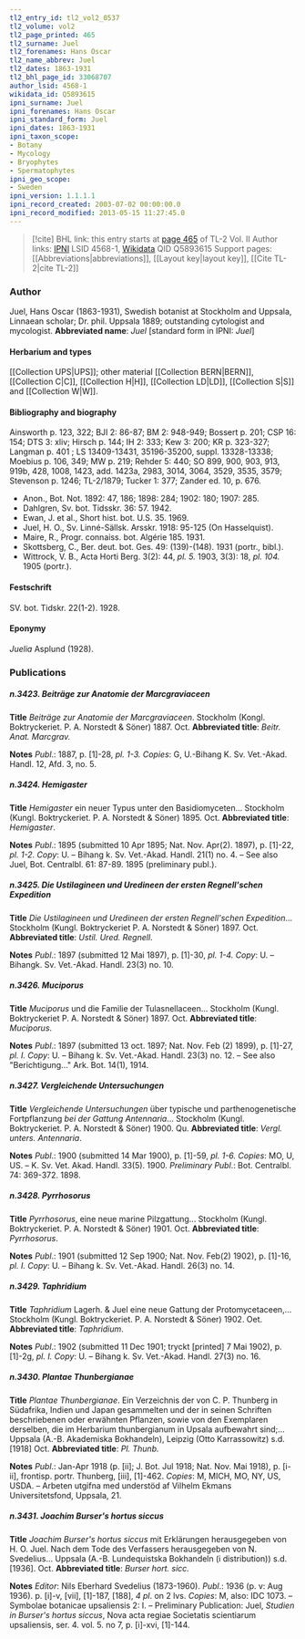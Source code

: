 ```yaml
---
tl2_entry_id: tl2_vol2_0537
tl2_volume: vol2
tl2_page_printed: 465
tl2_surname: Juel
tl2_forenames: Hans Oscar
tl2_name_abbrev: Juel
tl2_dates: 1863-1931
tl2_bhl_page_id: 33068707
author_lsid: 4568-1
wikidata_id: Q5893615
ipni_surname: Juel
ipni_forenames: Hans Oscar
ipni_standard_form: Juel
ipni_dates: 1863-1931
ipni_taxon_scope: 
- Botany
- Mycology
- Bryophytes
- Spermatophytes
ipni_geo_scope: 
- Sweden
ipni_version: 1.1.1.1
ipni_record_created: 2003-07-02 00:00:00.0
ipni_record_modified: 2013-05-15 11:27:45.0
---
```


> [!cite] BHL link: this entry starts at [page 465](https://www.biodiversitylibrary.org/page/33068707) of TL-2 Vol. II
> Author links: [IPNI](https://www.ipni.org/a/4568-1) LSID 4568-1, [Wikidata](https://www.wikidata.org/wiki/Q5893615) QID Q5893615
> Support pages: [[Abbreviations|abbreviations]], [[Layout key|layout key]], [[Cite TL-2|cite TL-2]]

### Author

Juel, Hans Oscar (1863-1931), Swedish botanist at Stockholm and Uppsala, Linnaean scholar; Dr. phil. Uppsala 1889; outstanding cytologist and mycologist. 
**Abbreviated name**: *Juel* \[standard form in IPNI: *Juel*\]

#### Herbarium and types

[[Collection UPS|UPS]]; other material [[Collection BERN|BERN]], [[Collection C|C]], [[Collection H|H]], [[Collection LD|LD]], [[Collection S|S]] and [[Collection W|W]].

#### Bibliography and biography

Ainsworth p. 123, 322; BJI 2: 86-87; BM 2: 948-949; Bossert p. 201; CSP 16: 154; DTS 3: xliv; Hirsch p. 144; IH 2: 333; Kew 3: 200; KR p. 323-327; Langman p. 401 ; LS 13409-13431, 35196-35200, suppl. 13328-13338; Moebius p. 106, 349; MW p. 219; Rehder 5: 440; SO 899, 900, 903, 913, 919b, 428, 1008, 1423, add. 1423a, 2983, 3014, 3064, 3529, 3535, 3579; Stevenson p. 1246; TL-2/1879; Tucker 1: 377; Zander ed. 10, p. 676.
- Anon., Bot. Not. 1892: 47, 186; 1898: 284; 1902: 180; 1907: 285.
- Dahlgren, Sv. bot. Tidsskr. 36: 57. 1942.
- Ewan, J. et al., Short hist. bot. U.S. 35. 1969.
- Juel, H. O., Sv. Linné-Sällsk. Arsskr. 1918: 95-125 (On Hasselquist).
- Maire, R., Progr. connaiss. bot. Algérie 185. 1931.
- Skottsberg, C., Ber. deut. bot. Ges. 49: (139)-(148). 1931 (portr., bibl.).
- Wittrock, V. B., Acta Horti Berg. 3(2): 44, *pl. 5.* 1903, 3(3): 18, *pl. 104.* 1905 (portr.).

#### Festschrift

SV. bot. Tidskr. 22(1-2). 1928.

#### Eponymy

*Juelia* Asplund (1928).

### Publications

##### n.3423. Beiträge zur Anatomie der Marcgraviaceen

**Title**
*Beiträge zur Anatomie der Marcgraviaceen*. Stockholm (Kongl. Boktryckeriet. P. A. Norstedt & Söner) 1887. Oct.
**Abbreviated title**: *Beitr. Anat. Marcgrav.*

**Notes**
*Publ*.: 1887, p. \[1\]-28, *pl. 1-3. Copies*: G, U.-Bihang K. Sv. Vet.-Akad. Handl. 12, Afd. 3, no. 5.

##### n.3424. Hemigaster

**Title**
*Hemigaster* ein neuer Typus unter den Basidiomyceten... Stockholm (Kungl. Boktryckeriet. P. A. Norstedt & Söner) 1895. Oct.
**Abbreviated title**: *Hemigaster*.

**Notes**
*Publ*.: 1895 (submitted 10 Apr 1895; Nat. Nov. Apr(2). 1897), p. \[1\]-22, *pl. 1-2. Copy*: U. – Bihang k. Sv. Vet.-Akad. Handl. 21(1) no. 4. – See also Juel, Bot. Centralbl. 61: 87-89. 1895 (preliminary publ.).

##### n.3425. Die Ustilagineen und Uredineen der ersten Regnell'schen Expedition

**Title**
*Die Ustilagineen und Uredineen der ersten Regnell'schen Expedition*... Stockholm (Kungl. Boktryckeriet P. A. Norstedt & Söner) 1897. Oct.
**Abbreviated title**: *Ustil. Ured. Regnell*.

**Notes**
*Publ*.: 1897 (submitted 12 Mai 1897), p. \[1\]-30, *pl. 1-4. Copy*: U. – Bihangk. Sv. Vet.-Akad. Handl. 23(3) no. 10.

##### n.3426. Muciporus

**Title**
*Muciporus* und die Familie der Tulasnellaceen... Stockholm (Kungl. Boktryckeriet P. A. Norstedt & Söner) 1897. Oct.
**Abbreviated title**: *Muciporus*.

**Notes**
*Publ*.: 1897 (submitted 13 oct. 1897; Nat. Nov. Feb (2) 1899), p. \[1\]-27, *pl. I. Copy*: U. – Bihang k. Sv. Vet.-Akad. Handl. 23(3) no. 12. – See also "Berichtigung..." Ark. Bot. 14(1), 1914.

##### n.3427. Vergleichende Untersuchungen

**Title**
*Vergleichende Untersuchungen* über typische und parthenogenetische Fortpflanzung *bei der Gattung Antennaria*... Stockholm (Kungl. Boktryckeriet. P. A. Norstedt & Söner) 1900. Qu.
**Abbreviated title**: *Vergl. unters. Antennaria*.

**Notes**
*Publ*.: 1900 (submitted 14 Mar 1900), p. \[1\]-59, *pl. 1-6. Copies*: MO, U, US. – K. Sv. Vet. Akad. Handl. 33(5). 1900.
*Preliminary Publ*.: Bot. Centralbl. 74: 369-372. 1898.

##### n.3428. Pyrrhosorus

**Title**
*Pyrrhosorus*, eine neue marine Pilzgattung... Stockholm (Kungl. Boktryckeriet. P. A. Norstedt & Söner) 1901. Oct.
**Abbreviated title**: *Pyrrhosorus*.

**Notes**
*Publ*.: 1901 (submitted 12 Sep 1900; Nat. Nov. Feb(2) 1902), p. \[1\]-16, *pl. I. Copy*: U. – Bihang k. Sv. Vet.-Akad. Handl. 26(3) no. 14.

##### n.3429. Taphridium

**Title**
*Taphridium* Lagerh. & Juel eine neue Gattung der Protomycetaceen,... Stockholm (Kungl. Boktryckeriet. P. A. Norstedt & Söner) 1902. Oet.
**Abbreviated title**: *Taphridium*.

**Notes**
*Publ*.: 1902 (submitted 11 Dec 1901; tryckt \[printed\] 7 Mai 1902), p. \[1\]-2g, *pl. I. Copy*: U. – Bihang k. Sv. Vet.-Akad. Handl. 27(3) no. 16.

##### n.3430. Plantae Thunbergianae

**Title**
*Plantae Thunbergianae*. Ein Verzeichnis der von C. P. Thunberg in Südafrika, Indien und Japan gesammelten und der in seinen Schriften beschriebenen oder erwähnten Pflanzen, sowie von den Exemplaren derselben, die im Herbarium thunbergianum in Upsala aufbewahrt sind;... Uppsala (A.-B. Akademiska Bokhandeln), Leipzig (Otto Karrassowitz) s.d. \[1918\] Oct.
**Abbreviated title**: *Pl. Thunb.*

**Notes**
*Publ*.: Jan-Apr 1918 (p. \[ii\]; J. Bot. Jul 1918; Nat. Nov. Mai 1918), p. \[i-ii\], frontisp. portr. Thunberg, \[iii\], \[1\]-462. *Copies*: M, MICH, MO, NY, US, USDA. – Arbeten utgifna med understöd af Vilhelm Ekmans Universitetsfond, Uppsala, 21.

##### n.3431. Joachim Burser's hortus siccus

**Title**
*Joachim Burser's hortus siccus* mit Erklärungen herausgegeben von H. O. Juel. Nach dem Tode des Verfassers herausgegeben von N. Svedelius... Uppsala (A.-B. Lundequistska Bokhandeln (i distribution)) s.d. \[1936\]. Oct.
**Abbreviated title**: *Burser hort. sicc.*

**Notes**
*Editor*: Nils Eberhard Svedelius (1873-1960).
*Publ*.: 1936 (p. v: Aug 1936). p. \[i\]-v, \[vii\], \[1\]-187, \[188\], *4 pl*. on 2 lvs. *Copies*: M, also: IDC 1073. – Symbolae botanicae upsaliensis 2: I. – Preliminary Publication: Juel, *Studien in Burser's hortus siccus*, Nova acta regiae Societatis scientiarum upsaliensis, ser. 4. vol. 5. no 7, p. \[i\]-xvi, \[1\]-144.

